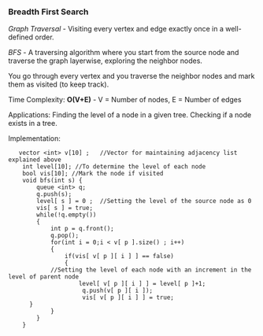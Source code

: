 ### Breadth First Search
*Graph Traversal* - Visiting every vertex and edge exactly once in a well-defined order.

*BFS* - A traversing algorithm where you start from the source node and traverse the graph layerwise, exploring the neighbor nodes. 

You go through every vertex and you traverse the neighbor nodes and mark them as visited (to keep track). 

Time Complexity: **O(V+E)** - V = Number of nodes, E = Number of edges

Applications: Finding the level of a node in a given tree. Checking if a node exists in a tree. 


Implementation:

```
   vector <int> v[10] ;   //Vector for maintaining adjacency list explained above
    int level[10]; //To determine the level of each node
    bool vis[10]; //Mark the node if visited 
    void bfs(int s) {
        queue <int> q;
        q.push(s);
        level[ s ] = 0 ;  //Setting the level of the source node as 0
        vis[ s ] = true;
        while(!q.empty())
        {
            int p = q.front();
            q.pop();
            for(int i = 0;i < v[ p ].size() ; i++)
            {
                if(vis[ v[ p ][ i ] ] == false)
                {
            //Setting the level of each node with an increment in the level of parent node
                    level[ v[ p ][ i ] ] = level[ p ]+1;                 
                     q.push(v[ p ][ i ]);
                     vis[ v[ p ][ i ] ] = true;
      }
            }
        } 
    }
    
